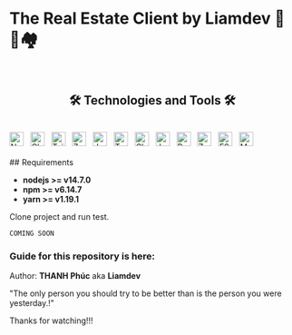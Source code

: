 # The Real Estate Client by Liamdev 🏨🏢🏘️

<br>
<h2 align="center">🛠 Technologies and Tools 🛠</h2>
<br>
<!-- https://simpleicons.org/ -->
<span><img src="https://img.shields.io/badge/Nextjs-282C34?logo=react&logoColor=#52b0e7" alt="Nextjs logo" title="Nextjs" height="25" /></span>
&nbsp;
<span><img src="https://img.shields.io/badge/ChakraUi-282C34?logo=chakraui&logoColor=#52b0e7" alt="ChakraUI logo" title="ChakraUI" height="25" /></span>
&nbsp;
<span><img src="https://img.shields.io/badge/Tailwind%20CSS-282C34?logo=tailwind-css&logoColor=38B2AC" alt="TailwindCSS logo" title="TailwindCSS" height="25" /></span>
&nbsp;
<span><img src="https://img.shields.io/badge/zustand-282C34?logo=redux&logoColor=#52b0e7" alt="Zustand logo" title="Zustand" height="25" /></span>
&nbsp;
<span><img src="https://img.shields.io/badge/Javascript-282C34?logo=javascript&logoColor=#52b0e7" alt="Javascript logo" title="Javascript" height="25" /></span>
&nbsp;
<span><img src="https://img.shields.io/badge/Typescript-282C34?logo=typescript&logoColor=#52b0e7" alt="Typescript logo" title="Typescript" height="25" /></span>
&nbsp;
<span><img src="https://img.shields.io/badge/Cloudinary-282C34?logo=cloudinary&logoColor=#52b0e7" alt="Cloudinary logo" title="Cloudinary" height="25" /></span>
&nbsp;
<span><img src="https://img.shields.io/badge/Jsonwebtoken-282C34?logo=jsonwebtoken&logoColor=ec5990" alt="Json web token logo" title="Typescript" height="25" /></span>
&nbsp;
<span><img src="https://img.shields.io/badge/React%20hook%20form-282C34?logo=reacthookform&logoColor=ec5990" alt="React hook form logo" title="React hook form" height="25" /></span>
&nbsp;
<span><img src="https://img.shields.io/badge/Zod-282C34?logo=zod&logoColor=18a0ef" alt="Zod logo" title="Zod" height="25" /></span>
&nbsp;
<span><img src="https://img.shields.io/badge/ESLint-282C34?logo=eslint&logoColor=4B32C3" alt="ESLint logo" title="ESLint" height="25" /></span>
&nbsp;
<span><img src="https://img.shields.io/badge/Prettier-282C34?logo=prettier&logoColor=#52b0e7" alt="MongoDB logo" title="MongoDB" height="25" /></span>
&nbsp;
<br>


<br>
## Requirements
<br>

- **nodejs >= v14.7.0**
- **npm >= v6.14.7**
- **yarn >= v1.19.1**

Clone project and run test.

```
COMING SOON
```

### Guide for this repository is here:

Author: **THANH Phúc** aka **Liamdev**

"The only person you should try to be better than is the person you were yesterday.!"

Thanks for watching!!!

